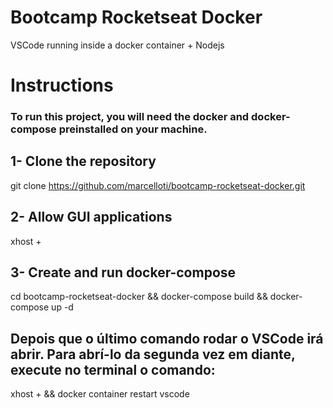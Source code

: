 # Bootcamp Rocketseat Docker
VSCode running inside a docker container + Nodejs

# Instructions
### To run this project, you will need the docker and docker-compose preinstalled on your machine.


## 1- Clone the repository
git clone https://github.com/marcelloti/bootcamp-rocketseat-docker.git

## 2- Allow GUI applications
xhost +

## 3- Create and run docker-compose
cd bootcamp-rocketseat-docker && docker-compose build && docker-compose up -d

## Depois que o último comando rodar o VSCode irá abrir. Para abrí-lo da segunda vez em diante, execute no terminal o comando:
xhost + && docker container restart vscode
